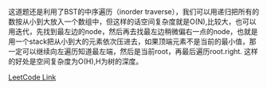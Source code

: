 这道题还是利用了BST的中序遍历（inorder traverse），我们可以用递归把所有的数按从小到大放入一个数组中，但这样的话空间复杂度就是O(N),比较大，也可以用迭代，先找到最左边的node，然后再去找最左边稍微偏右一点的node，也就是用一个stack把从小到大的元素依次压进去，如果顶端元素不是当前的最小值，那一定可以继续向左遍历知道最左端，然后是当前root，再最后遍历root.right. 这样的好处是空间复杂度为O(H),H为树的深度。

[LeetCode Link](https://leetcode-cn.com/problems/binary-search-tree-iterator/)